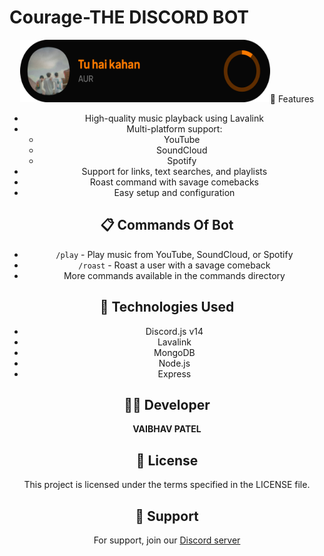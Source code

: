 # Courage-THE DISCORD BOT 

<div align="center">
  <img src="musicard.png" alt="PrimeMusic Logo" width="400" height="100>
  <h2>Advanced Discord Music Bot with Lavalink</h2>
  <p>A feature-rich Discord music bot that supports multiple music platforms and languages</p>
</div>

## 🎵 Features

- High-quality music playback using Lavalink
- Multi-platform support:
  - YouTube
  - SoundCloud
  - Spotify
- Support for links, text searches, and playlists
- Roast command with savage comebacks
- Easy setup and configuration




## 📋 Commands Of Bot

- `/play` - Play music from YouTube, SoundCloud, or Spotify
- `/roast` - Roast a user with a savage comeback
- More commands available in the commands directory


## 🧰 Technologies Used

- Discord.js v14
- Lavalink
- MongoDB
- Node.js
- Express

## 👨‍💻 Developer

**VAIBHAV PATEL**

## 📄 License

This project is licensed under the terms specified in the LICENSE file.

## 🔗 Support

For support, join our [Discord server](https://discord.gg/s2cmhgW)
